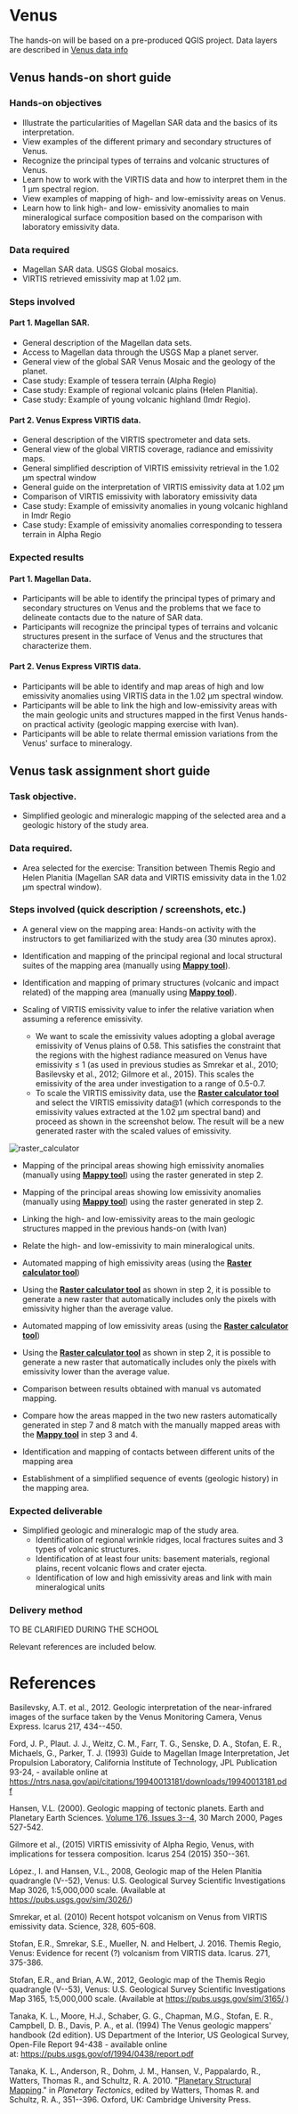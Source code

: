 # Venus

The hands-on will be based on a pre-produced QGIS project. Data layers are described in [Venus data info](venus_data_info_2024-GMAP-winter-school.md)

## Venus hands-on short guide

### Hands-on objectives

-   Illustrate the particularities of Magellan SAR data and the basics
    of its interpretation.
-   View examples of the different primary and secondary structures of
    Venus.
-   Recognize the principal types of terrains and volcanic structures of
    Venus.
-   Learn how to work with the VIRTIS data and how to interpret them in
    the 1 μm spectral region.
-   View examples of mapping of high- and low-emissivity areas on Venus.
-   Learn how to link high- and low- emissivity anomalies to main
    mineralogical surface composition based on the comparison with
    laboratory emissivity data.

### Data required

-   Magellan SAR data. USGS Global mosaics.
-   VIRTIS retrieved emissivity map at 1.02 μm.


### Steps involved 

#### Part 1. Magellan SAR.

-   General description of the Magellan data sets.
-   Access to Magellan data through the USGS Map a planet server.
-   General view of the global SAR Venus Mosaic and the geology of the
    planet.
-   Case study: Example of tessera terrain (Alpha Regio)
-   Case study: Example of regional volcanic plains (Helen Planitia).
-   Case study: Example of young volcanic highland (Imdr Regio).

#### Part 2. Venus Express VIRTIS data.

-   General description of the VIRTIS spectrometer and data sets.
-   General view of the global VIRTIS coverage, radiance and emissivity
    maps.
-   General simplified description of VIRTIS emissivity retrieval in the
    1.02 μm spectral window
-   General guide on the interpretation of VIRTIS emissivity data at
    1.02 μm
-   Comparison of VIRTIS emissivity with laboratory emissivity data
-   Case study: Example of emissivity anomalies in young volcanic
    highland in Imdr Regio
-   Case study: Example of emissivity anomalies corresponding to tessera
    terrain in Alpha Regio

### Expected results

#### Part 1. Magellan Data.

-   Participants will be able to identify the principal types of primary
    and secondary structures on Venus and the problems that we face to
    delineate contacts due to the nature of SAR data.
-   Participants will recognize the principal types of terrains and
    volcanic structures present in the surface of Venus and the
    structures that characterize them.

#### Part 2. Venus Express VIRTIS data.

-   Participants will be able to identify and map areas of high and low
    emissivity anomalies using VIRTIS data in the 1.02 μm spectral
    window.
-   Participants will be able to link the high and low-emissivity areas
    with the main geologic units and structures mapped in the first
    Venus hands-on practical activity (geologic mapping exercise with
    Ivan).
-   Participants will be able to relate thermal emission variations from
    the Venus' surface to mineralogy.

## Venus task assignment short guide

### Task objective.

-   Simplified geologic and mineralogic mapping of the selected area and
    a geologic history of the study area.

### Data required.

-   Area selected for the exercise: Transition between Themis Regio and
    Helen Planitia (Magellan SAR data and VIRTIS emissivity data in the
    1.02 μm spectral window).

### Steps involved (quick description / screenshots, etc.)

- A general view on the mapping area: Hands-on activity with the
instructors to get familiarized with the study area (30 minutes aprox).

- Identification and mapping of the principal regional and local
structural suites of the mapping area (manually using [**Mappy
tool**](https://mappy.readthedocs.io/en/master/quick_start.html)).

- Identification and mapping of primary structures (volcanic and impact
related) of the mapping area (manually using [**Mappy
tool**](https://mappy.readthedocs.io/en/master/quick_start.html)).

- Scaling of VIRTIS emissivity value to infer the relative variation
when assuming a reference emissivity.
   - We want to scale the emissivity values adopting a global average
 emissivity of Venus plains of 0.58. This satisfies the constraint that
 the regions with the highest radiance measured on Venus have
 emissivity ≤ 1 (as used in previous studies as Smrekar et al., 2010;
 Basilevsky et al., 2012; Gilmore et al., 2015). This scales the
 emissivity of the area under investigation to a range of 0.5-0.7.
  - To scale the VIRTIS emissivity data, use the **[Raster calculator
 tool](https://docs.qgis.org/2.18/en/docs/user_manual/working_with_raster/raster_calculator.html)**
 and select the VIRTIS emissivity data@1 (which corresponds to the
 emissivity values extracted at the 1.02 µm spectral band) and proceed
 as shown in the screenshot below. The result will be a new generated
 raster with the scaled values of emissivity.

![raster_calculator](images/raster_calculator.png)

 -  Mapping of the principal areas showing high emissivity anomalies
 (manually using [**Mappy
 tool**](https://mappy.readthedocs.io/en/master/quick_start.html))
 using the raster generated in step 2.
- Mapping of the principal areas showing low emissivity anomalies
 (manually using [**Mappy
 tool**](https://mappy.readthedocs.io/en/master/quick_start.html))
 using the raster generated in step 2.
 - Linking the high- and low-emissivity areas to the main geologic
 structures mapped in the previous hands-on (with Ivan)
- Relate the high- and low-emissivity to main mineralogical units.
- Automated mapping of high emissivity areas (using the [**Raster
calculator
tool**](https://docs.qgis.org/2.18/en/docs/user_manual/working_with_raster/raster_calculator.html))


- Using the **[Raster calculator
    tool](https://docs.qgis.org/2.18/en/docs/user_manual/working_with_raster/raster_calculator.html)**
    as shown in step 2, it is possible to generate a new raster that
    automatically includes only the pixels with emissivity higher than
    the average value.
- Automated mapping of low emissivity areas (using the [**Raster
calculator
tool**](https://docs.qgis.org/2.18/en/docs/user_manual/working_with_raster/raster_calculator.html))
- Using the **[Raster calculator
    tool](https://docs.qgis.org/2.18/en/docs/user_manual/working_with_raster/raster_calculator.html)**
    as shown in step 2, it is possible to generate a new raster that
    automatically includes only the pixels with emissivity lower than
    the average value.
- Comparison between results obtained with manual vs automated mapping.
-   Compare how the areas mapped in the two new rasters automatically
    generated in step 7 and 8 match with the manually mapped areas with
    the [**Mappy
    tool**](https://mappy.readthedocs.io/en/master/quick_start.html) in
    step 3 and 4.
- Identification and mapping of contacts between different units of the
mapping area
- Establishment of a simplified sequence of events (geologic history)
in the mapping area.

### Expected deliverable

-   Simplified geologic and mineralogic map of the study area.
    -   Identification of regional wrinkle ridges, local fractures
        suites and 3 types of volcanic structures.
    -   Identification of at least four units: basement materials,
        regional plains, recent volcanic flows and crater ejecta.
    -   Identification of low and high emissivity areas and link with
        main mineralogical units

### Delivery method
TO BE CLARIFIED DURING THE SCHOOL

Relevant references are included below.

# References

Basilevsky, A.T. et al., 2012. Geologic interpretation of the
near-infrared images of the surface taken by the Venus Monitoring
Camera, Venus Express. Icarus 217, 434--450.

Ford, J. P., Plaut. J. J., Weitz, C. M., Farr, T. G., Senske, D. A., Stofan, E. R., Michaels, G., Parker, T. J.  (1993) Guide to Magellan Image Interpretation,  Jet Propulsion Laboratory, California Institute of Technology, JPL Publication 93-24, - available online at https://ntrs.nasa.gov/api/citations/19940013181/downloads/19940013181.pdf

Hansen, V.L. (2000). Geologic mapping of tectonic planets. Earth and
Planetary Earth Sciences. [Volume 176, Issues
3--4](https://www.sciencedirect.com/journal/earth-and-planetary-science-letters/vol/176/issue/3), 30
March 2000, Pages 527-542.

Gilmore et al., (2015) VIRTIS emissivity of Alpha Regio, Venus, with
implications for tessera composition. Icarus 254 (2015) 350--361.

López., I. and Hansen, V.L., 2008, Geologic map of the Helen Planitia
quadrangle (V--52), Venus: U.S. Geological Survey Scientific
Investigations Map 3026, 1:5,000,000 scale. (Available at
https://pubs.usgs.gov/sim/3026/)

Smrekar, et al. (2010) Recent hotspot volcanism on Venus from VIRTIS
emissivity data. Science, 328, 605-608.

Stofan, E.R., Smrekar, S.E., Mueller, N. and Helbert, J. 2016. Themis
Regio, Venus: Evidence for recent (?) volcanism from VIRTIS data.
Icarus. 271, 375-386.

Stofan, E.R., and Brian, A.W., 2012, Geologic map of the Themis Regio
quadrangle (V--53), Venus: U.S. Geological Survey Scientific
Investigations Map 3165, 1:5,000,000 scale. (Available at
<https://pubs.usgs.gov/sim/3165/>.)

Tanaka, K. L., Moore, H.J., Schaber, G. G., Chapman, M.G., Stofan, E.
R., Campbell, D. B., Davis, P. A., et al. (1994) The Venus geologic
mappers\' handbook (2d edition). US Department of the Interior, US
Geological Survey, Open-File Report 94-438 - available online
at: https://pubs.usgs.gov/of/1994/0438/report.pdf

Tanaka, K. L., Anderson, R., Dohm, J. M., Hansen, V., Pappalardo, R.,
Watters, Thomas R., and Schultz, R. A. 2010. \"[Planetary Structural
Mapping](https://repository.si.edu/handle/10088/20586).\" in *Planetary
Tectonics*, edited by Watters, Thomas R. and Schultz, R. A., 351--396.
Oxford, UK: Cambridge University Press.


